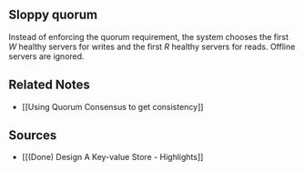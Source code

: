 ## Sloppy quorum
Instead of enforcing the quorum requirement, the system chooses the first $W$ healthy servers for writes and the first $R$ healthy servers for reads. Offline servers are ignored.
## Related Notes
- [[Using Quorum Consensus to get consistency]]

## Sources
- [[(Done) Design A Key-value Store - Highlights]]